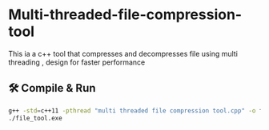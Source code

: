 # Multi-threaded-file-compression-tool
This ia a c++ tool that compresses and decompresses file using multi threading , design for faster performance   
## 🛠 Compile & Run

```bash
g++ -std=c++11 -pthread "multi threaded file compression tool.cpp" -o file_tool.exe
./file_tool.exe
